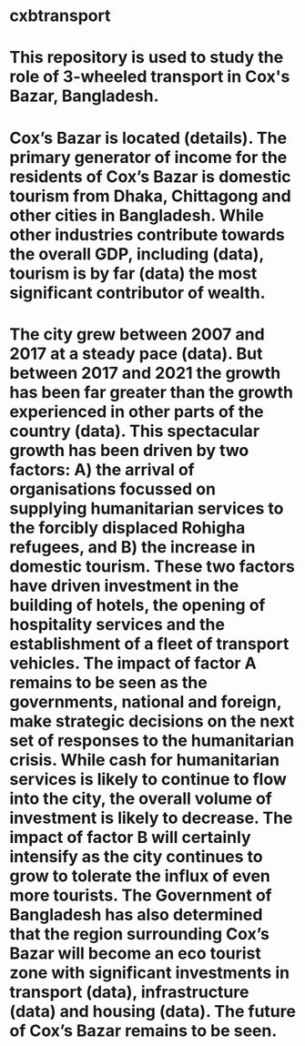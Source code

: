 # cxbtransport
# This repository is used to study the role of 3-wheeled transport in Cox's Bazar, Bangladesh. 
# Cox’s Bazar is located (details). The primary generator of income for the residents of Cox’s Bazar is domestic tourism from Dhaka, Chittagong and other cities in Bangladesh.  While other industries contribute towards the overall GDP, including (data), tourism is by far (data) the most significant contributor of wealth. 
# The city grew between 2007 and 2017 at a steady pace (data). But between 2017 and 2021 the growth has been far greater than the growth experienced in other parts of the country (data). This spectacular growth has been driven by two factors: A) the arrival of organisations focussed on supplying humanitarian services to the forcibly displaced Rohigha refugees, and B) the increase in domestic tourism. These two factors have driven investment in the building of hotels, the opening of hospitality services  and the establishment of a fleet of transport vehicles. The impact of factor A remains to be seen as the governments, national and foreign, make strategic decisions on the next set of responses to the humanitarian crisis. While cash for humanitarian services is likely to continue to flow into the city, the overall volume of investment is likely to decrease. The impact of factor B will certainly intensify as the city continues to grow to tolerate the influx of even more tourists. The Government of Bangladesh has also determined that the region surrounding Cox’s Bazar will become an eco tourist zone with significant investments in transport (data), infrastructure (data) and housing (data). The future of Cox’s Bazar remains to be seen. 

